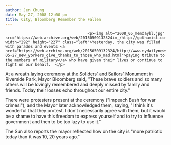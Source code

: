 ```yaml
---
author: Jen Chung
date: May 27, 2008 12:00 pm
title: City, Bloomberg Remember the Fallen
---
```


	
										<p><img alt="2008_05_memdaybl.jpg" src="https://web.archive.org/web/20150509132324im_/http://gothamist.com/attachments/jen/2008_05_memdaybl.jpg" width="292" height="227" class="left">Yesterday, the city was filled with parades and events <a href="https://web.archive.org/web/20150509132324/http://www.nydailynews.com/ny_local/2008/05/27/2008-05-27_new_yorkers_give_thanks_to_those_who_mad.html">paying tribute to the members of military</a> who have given their lives or continue to fight on our behalf.  </p>

<p>At a <a href="https://web.archive.org/web/20150509132324/http://www.nysun.com/new-york/mayors-memorial-day-message-praises-veterans/78623/">wreath laying ceremony at the Soliders&apos; and Sailors&apos; Monument</a> in Riverside Park, Mayor Bloomberg said, &quot;These brave soldiers and so many others will be lovingly remembered and deeply missed by family and friends. Today their losses echo throughout our entire city.&quot; </p>

<p>There were protesters present at the ceremony (&quot;Impeach Bush for war crimes!&quot;), and the Mayor later acknowledged them, saying, &quot;I think it&apos;s wonderful that they protest. I don&apos;t necessarily agree with them, but it would be a shame to have this freedom to express yourself and to try to influence government and then to be too lazy to use it.&quot;  </p>

<p>The Sun also reports the mayor reflected how on the city is &quot;more patriotic today than it was 10, 20 years ago.&quot; </p>					
										
									
				